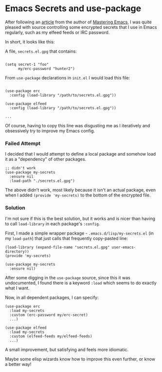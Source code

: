 # Emacs Secrets and use-package
<!-- %TIMESTAMP=1730983194% -->

After following an
[article](https://www.masteringemacs.org/article/keeping-secrets-in-emacs-gnupg-auth-sources)
from the author of [Mastering Emacs](https://www.masteringemacs.org/), I was
quite pleased with source controlling some encrypted secrets that I use in
Emacs regularly, such as my elfeed feeds or IRC password.

In short, it looks like this:

A file, `secrets.el.gpg` that contains:

```elisp

(setq secret-1 "foo"
      my/erc-password "hunter2")

```

From `use-package` declarations in `init.el` I would load this file:

```elisp

(use-package erc
  :config (load-library "/path/to/secrets.el.gpg"))
  
(use-package elfeed
  :config (load-library "/path/to/secrets.el.gpg"))

...
```

Of course, having to copy this line was disgusting me as I iteratively and
obsessively try to improve my Emacs config.

### Failed Attempt

I decided that I would attempt to define a local package and somehow load it as
a "dependency" of other packages.

```elisp
;; didn't work
(use-package my-secrets
  :ensure nil
  :load-path "./secrets.el.gpg")
```

The above didn't work, most likely because it isn't an actual package, even when
I added `(provide 'my-secrets)` to the bottom of the encrypted file.

### Solution

I'm not sure if this is the best solution, but it works and is nicer than having
to call `load-library` in each package's `:config`.

First, I made a simple wrapper package - `.emacs.d/lisp/my-secrets.el` (in my
`load-path`) that just calls that frequently copy-pasted line:

```elisp
(load-library (expand-file-name "secrets.el.gpg" user-emacs-directory))
(provide 'my-secrets)
```

```elisp
(use-package my-secrets
  :ensure nil)
```

After some digging in the `use-package` source, since this it was undocumented,
I found there is a keyword `:load` which seems to do exactly what I want.

Now, in all dependent packages, I can specify:

```elisp
(use-package erc
  :load my-secrets
  :custom (erc-password my/erc-secret)
  ...)

(use-package elfeed
  :load my-secrets
  :custom (elfeed-feeds my/elfeed-feeds)
  ...)
```

A small improvement, but satisfying and feels more idiomatic.

Maybe some elisp wizards know how to improve this even further, or know a better way!
